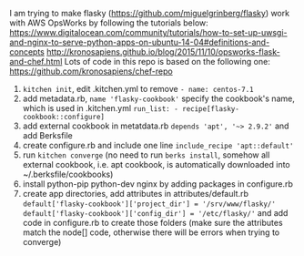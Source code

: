 I am trying to make flasky (https://github.com/miguelgrinberg/flasky) work with AWS OpsWorks by following the tutorials below:
https://www.digitalocean.com/community/tutorials/how-to-set-up-uwsgi-and-nginx-to-serve-python-apps-on-ubuntu-14-04#definitions-and-concepts
http://kronosapiens.github.io/blog/2015/11/10/opsworks-flask-and-chef.html
Lots of code in this repo is based on the following one:
https://github.com/kronosapiens/chef-repo

1. `kitchen init`, edit .kitchen.yml to remove `- name: centos-7.1`
2. add metadata.rb, `name 'flasky-cookbook'` specify the cookbook's name, which is used in .kitchen.yml     `run_list: - recipe[flasky-cookbook::configure]`
3. add external cookbook in metatdata.rb `depends 'apt', '~> 2.9.2'` and add Berksfile
4. create configure.rb and include one line `include_recipe 'apt::default'`
5. run `kitchen converge` (no need to run `berks install`, somehow all external cookbook, i.e. apt cookbook, is automatically downloaded into ~/.berksfile/cookbooks)
6. install python-pip python-dev nginx by adding packages in configure.rb
7. create app directories, add attributes in attributes/default.rb
`default['flasky-cookbook']['project_dir'] = '/srv/www/flasky/'`
`default['flasky-cookbook']['config_dir'] = '/etc/flasky/'`
and add code in configure.rb to create those folders (make sure the attributes match the node[] code, otherwise there will be errors when trying to converge)
